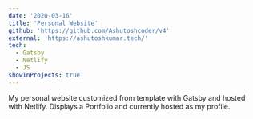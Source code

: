 ```yaml
---
date: '2020-03-16'
title: 'Personal Website'
github: 'https://github.com/Ashutoshcoder/v4'
external: 'https://ashutoshkumar.tech/'
tech:
  - Gatsby
  - Netlify
  - JS
showInProjects: true
---
```


My personal website customized from template with Gatsby and hosted with Netlify.
Displays a Portfolio and currently hosted as my profile.
